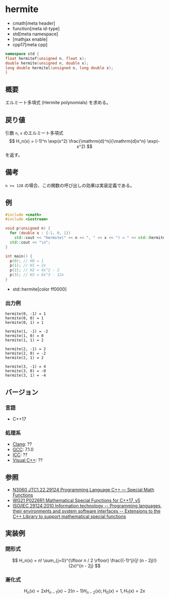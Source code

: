 # hermite
* cmath[meta header]
* function[meta id-type]
* std[meta namespace]
* [mathjax enable]
* cpp17[meta cpp]

```cpp
namespace std {
float hermitef(unsigned n, float x);
double hermite(unsigned n, double x);
long double hermitel(unsigned n, long double x);
}
```

## 概要
エルミート多項式 (Hermite polynomials) を求める。


## 戻り値
引数 `n`, `x` のエルミート多項式
$$ H_n(x) = (-1)^n \exp(x^2) \frac{\mathrm{d}^n}{\mathrm{d}x^n} \exp(-x^2) $$
を返す。


## 備考
`n >= 128` の場合、この関数の呼び出しの効果は実装定義である。


## 例
```cpp
#include <cmath>
#include <iostream>

void p(unsigned n) {
  for (double x : {-1, 0, 1})
    std::cout << "hermite(" << n << ", " << x << ") = " << std::hermite(n, x) << "\n";
  std::cout << "\n";
}

int main() {
  p(0); // H0 = 1
  p(1); // H1 = 2x
  p(2); // H2 = 4x^2 - 2
  p(3); // H3 = 8x^3 - 12x
}
```
* std::hermite[color ff0000]

### 出力例
```
hermite(0, -1) = 1
hermite(0, 0) = 1
hermite(0, 1) = 1

hermite(1, -1) = -2
hermite(1, 0) = 0
hermite(1, 1) = 2

hermite(2, -1) = 2
hermite(2, 0) = -2
hermite(2, 1) = 2

hermite(3, -1) = 4
hermite(3, 0) = -0
hermite(3, 1) = -4

```


## バージョン
### 言語
- C++17

### 処理系
- [Clang](/implementation.md#clang): ??
- [GCC](/implementation.md#gcc): 7.1.0
- [ICC](/implementation.md#icc): ??
- [Visual C++](/implementation.md#visual_cpp): ??

## 参照
- [N3060 JTC1.22.29124 Programming Language C++ — Special Math Functions](http://www.open-std.org/jtc1/sc22/wg21/docs/papers/2010/n3060.pdf)
- [WG21 P0226R1 Mathematical Special Functions for C++17, v5](https://isocpp.org/files/papers/P0226R1.pdf)
- [ISO/IEC 29124:2010 Information technology -- Programming languages, their environments and system software interfaces -- Extensions to the C++ Library to support mathematical special functions](https://www.iso.org/standard/50511.html)


## 実装例
### 閉形式
$$ H_n(x) = n! \sum_{j=0}^{\lfloor n / 2 \rfloor} \frac{(-1)^j}{j! (n - 2j)!} (2x)^{n - 2j} $$

### 漸化式
$$ H_n(x) = 2 x H_{n-1}(x) - 2 (n-1) H_{n-2}(x); H_0(x) = 1, H_1(x) = 2x $$
